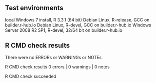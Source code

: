 ## Test environments
local Windows 7 install, R 3.3.1 (64 bit)
Debian Linux, R-release, GCC on builder.r-hub.io
Debian Linux, R-devel, GCC on builder.r-hub.io
Windows Server 2008 R2 SP1, R-devel, 32/64 bit on builder.r-hub.io

## R CMD check results
There were no ERRORs or WARNINGs or NOTEs.

R CMD check results
0 errors | 0 warnings | 0 notes

R CMD check succeeded